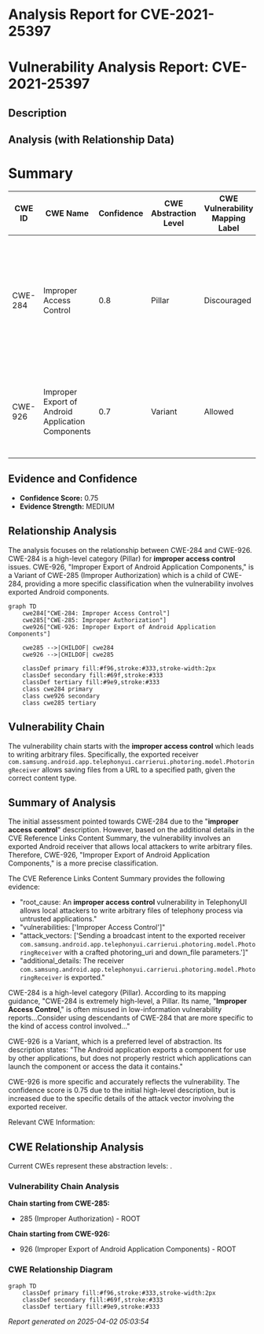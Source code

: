 # Analysis Report for CVE-2021-25397

# Vulnerability Analysis Report: CVE-2021-25397

## Description



## Analysis (with Relationship Data)

# Summary
| CWE ID | CWE Name | Confidence | CWE Abstraction Level | CWE Vulnerability Mapping Label | CWE-Vulnerability Mapping Notes |
|---|---|---|---|---|---|
| CWE-284 | Improper Access Control | 0.8 | Pillar | Discouraged | The description contains the phrase "**improper access control**". CWE-284 is a high-level Pillar. Prefer more specific child CWEs. |
| CWE-926 | Improper Export of Android Application Components | 0.7 | Variant | Allowed | Local attackers can write arbitrary files via untrusted applications by exploiting an exported receiver. |

## Evidence and Confidence

*   **Confidence Score:** 0.75
*   **Evidence Strength:** MEDIUM

## Relationship Analysis
The analysis focuses on the relationship between CWE-284 and CWE-926. CWE-284 is a high-level category (Pillar) for **improper access control** issues. CWE-926, "Improper Export of Android Application Components," is a Variant of CWE-285 (Improper Authorization) which is a child of CWE-284, providing a more specific classification when the vulnerability involves exported Android components.

```mermaid
graph TD
    cwe284["CWE-284: Improper Access Control"]
    cwe285["CWE-285: Improper Authorization"]
    cwe926["CWE-926: Improper Export of Android Application Components"]

    cwe285 -->|CHILDOF| cwe284
    cwe926 -->|CHILDOF| cwe285
    
    classDef primary fill:#f96,stroke:#333,stroke-width:2px
    classDef secondary fill:#69f,stroke:#333
    classDef tertiary fill:#9e9,stroke:#333
    class cwe284 primary
    class cwe926 secondary
    class cwe285 tertiary
```

## Vulnerability Chain
The vulnerability chain starts with the **improper access control** which leads to writing arbitrary files. Specifically, the exported receiver `com.samsung.android.app.telephonyui.carrierui.photoring.model.PhotoringReceiver` allows saving files from a URL to a specified path, given the correct content type.

## Summary of Analysis
The initial assessment pointed towards CWE-284 due to the "**improper access control**" description. However, based on the additional details in the CVE Reference Links Content Summary, the vulnerability involves an exported Android receiver that allows local attackers to write arbitrary files. Therefore, CWE-926, "Improper Export of Android Application Components," is a more precise classification.

The CVE Reference Links Content Summary provides the following evidence:

*   "root_cause: An **improper access control** vulnerability in TelephonyUI allows local attackers to write arbitrary files of telephony process via untrusted applications."
*   "vulnerabilities: ['Improper Access Control']"
*   "attack_vectors: ['Sending a broadcast intent to the exported receiver `com.samsung.android.app.telephonyui.carrierui.photoring.model.PhotoringReceiver` with a crafted photoring_uri and down_file parameters.']"
*   "additional_details: The receiver `com.samsung.android.app.telephonyui.carrierui.photoring.model.PhotoringReceiver` is exported."

CWE-284 is a high-level category (Pillar). According to its mapping guidance, "CWE-284 is extremely high-level, a Pillar. Its name, "**Improper Access Control**," is often misused in low-information vulnerability reports...Consider using descendants of CWE-284 that are more specific to the kind of access control involved..."

CWE-926 is a Variant, which is a preferred level of abstraction. Its description states: "The Android application exports a component for use by other applications, but does not properly restrict which applications can launch the component or access the data it contains."

CWE-926 is more specific and accurately reflects the vulnerability. The confidence score is 0.75 due to the initial high-level description, but is increased due to the specific details of the attack vector involving the exported receiver.

Relevant CWE Information:


## CWE Relationship Analysis

Current CWEs represent these abstraction levels: .


### Vulnerability Chain Analysis

**Chain starting from CWE-285:**
- 285 (Improper Authorization) - ROOT


**Chain starting from CWE-926:**
- 926 (Improper Export of Android Application Components) - ROOT



### CWE Relationship Diagram

```mermaid
graph TD
    classDef primary fill:#f96,stroke:#333,stroke-width:2px
    classDef secondary fill:#69f,stroke:#333
    classDef tertiary fill:#9e9,stroke:#333
```



*Report generated on 2025-04-02 05:03:54*
